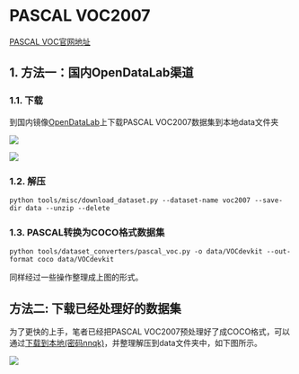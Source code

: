 # PASCAL VOC2007

[PASCAL VOC官网地址](http://host.robots.ox.ac.uk/pascal/VOC/)

## 1. 方法一：国内OpenDataLab渠道

### 1.1. 下载

到国内镜像[OpenDataLab](https://opendatalab.com/PASCAL_VOC2007/download)上下载PASCAL VOC2007数据集到本地data文件夹

![](https://moonstarimg.oss-cn-hangzhou.aliyuncs.com/img/20220717104508.png)

![](https://moonstarimg.oss-cn-hangzhou.aliyuncs.com/img/20220717114817.png)

### 1.2. 解压

```shell
python tools/misc/download_dataset.py --dataset-name voc2007 --save-dir data --unzip --delete
```

### 1.3. PASCAL转换为COCO格式数据集

```shell
python tools/dataset_converters/pascal_voc.py -o data/VOCdevkit --out-format coco data/VOCdevkit
```

同样经过一些操作整理成上图的形式。

## 方法二: 下载已经处理好的数据集

为了更快的上手，笔者已经把PASCAL VOC2007预处理好了成COCO格式，可以通过[下载到本地(密码nnqk)](https://pan.baidu.com/s/1rJcZ1afOemitGgCnpDYTww)，并整理解压到data文件夹中，如下图所示。

![](https://moonstarimg.oss-cn-hangzhou.aliyuncs.com/img/20220716230704.png)
